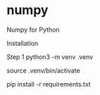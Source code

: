 # numpy
Numpy for Python


Installation

Step 1
python3 -m venv .venv

source .venv/bin/activate


pip install -r requirements.txt
